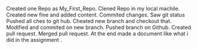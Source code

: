 Created one Repo as My_First_Repo.
Clened Repo in my local machile.
Created new fine and added content.
Commited changes.
Saw git status
Pushed all ches to git hub.
Cheated new branch and checkout that.
Modified and commited on new branch.
Pushed branch on Github.
Created pull request.
Merged pull request.
At the end made a document like what i did in the assignment .

